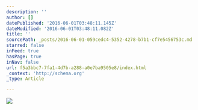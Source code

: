 ```yaml
---
description: ''
author: []
datePublished: '2016-06-01T03:48:11.145Z'
dateModified: '2016-06-01T03:48:11.082Z'
title: ''
sourcePath: _posts/2016-06-01-059cedc4-5352-4278-b7b1-cf7e5456753c.md
starred: false
inFeed: true
hasPage: true
inNav: false
url: f5a3bbc7-7fa1-4d7b-a288-a0e7ba9505e8/index.html
_context: 'http://schema.org'
_type: Article

---
```

![](https://the-grid-user-content.s3-us-west-2.amazonaws.com/fe46cb1d-c212-413c-9e34-9046195c051d.jpg)